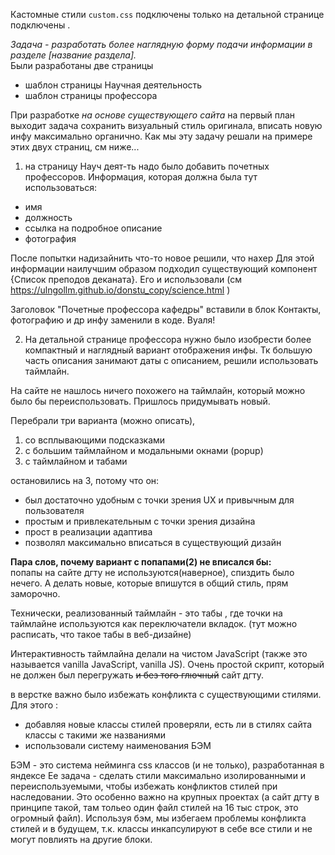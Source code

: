 Кастомные стили `custom.css` подключены только на детальной странице подключены .

*Задача - разработать более наглядную форму подачи информации в разделе [название раздела].*  
Были разработаны две страницы 
- шаблон страницы Научная деятельность
- шаблон страницы профессора


При разработке *на основе существующего сайта* 
на первый план выходит задача сохранить визуальный стиль оригинала, вписать новую инфу максимально органично. 
Как мы эту задачу решали на примере этих двух страниц, см ниже...

1. на страницу Науч деят-ть надо было добавить почетных профессоров. 
Информация, которая должна была тут использоваться:
- имя
- должность
- ссылка на подробное описание
- фотография

После попытки надизайнить что-то новое решили, что нахер
Для этой информации наилучшим образом подходил существующий компонент {Список преподов деканата}. Его и использовали (см https://ulngollm.github.io/donstu_copy/science.html )

Заголовок "Почетные профессора кафедры" вставили в блок Контакты, фотографию и др инфу заменили в коде. Вуаля!


2. На детальной странице профессора нужно было изобрести более компактный и наглядный вариант отображения инфы. Тк большую часть описания занимают даты с описанием, решили использовать таймлайн.

На сайте не нашлось ничего похожего на таймлайн, который можно было бы переиспользовать. Пришлось придумывать новый. 

Перебрали три варианта (можно описать), 
1. со всплывающими подсказками
2. с большим таймлайном и модальными окнами (popup)
3. c таймлайном и табами
 
остановились на 3, потому что он:
- был достаточно удобным с точки зрения UX и привычным для пользователя
- простым и привлекательным с точки зрения дизайна
- прост в реализации адаптива
- позволял максимально вписаться в существующий дизайн
  
**Пара слов, почему вариант с попапами(2) не вписался бы:**  
попапы на сайте дгту не используются(наверное), спиздить было нечего. 
А делать новые, которые впишутся в общий стиль, прям заморочно.

Технически, реализованный таймлайн - это табы , где точки на таймлайне используются как переключатели вкладок.
(тут можно расписать, что такое табы в веб-дизайне)

Интерактивность таймлайна делали на чистом JavaScript (также это называется vanilla JavaScript, vanilla JS). Очень простой скрипт, который не должен был перегружать ~~и без того глючный~~ сайт дгту. 

в верстке важно было избежать конфликта с существующими стилями. Для этого :
- добавляя новые классы стилей проверяли, есть ли в стилях сайта классы с такими же названиями
- использовали систему наименования БЭМ

БЭМ - это система нейминга css классов (и не только), разработанная в яндексе
Ее задача - сделать стили максимально изолированными и переиспользуемыми, чтобы избежать конфликтов стилей при наследовании. Это особенно важно на крупных проектах (а сайт дгту в принципе такой, там тольео один файл стилей на 16 тыс строк, это огромный файл). Используя бэм, мы избегаем проблемы конфликта стилей и в будущем, т.к. классы инкапсулируют в себе все стили и не могут повлиять на другие блоки.